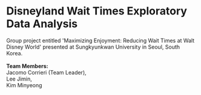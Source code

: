 # Disneyland Wait Times Exploratory Data Analysis
Group project entitled 'Maximizing Enjoyment: Reducing Wait Times at Walt Disney World' presented at Sungkyunkwan University in Seoul, South Korea. \
\
**Team Members:** \
Jacomo Corrieri (Team Leader), \
Lee Jimin, \
Kim Minyeong

